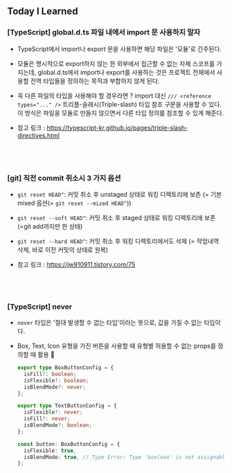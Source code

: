 ## Today I Learned

### [TypeScript] global.d.ts 파일 내에서 import 문 사용하지 말자

- TypeScript에서 import나 export 문을 사용하면 해당 파일은 '모듈'로 간주된다.

- 모듈은 명시적으로 export하지 않는 한 외부에서 접근할 수 없는 자체 스코프를 가지는데, global.d.ts에서 import나 export를 사용하는 것은 프로젝트 전체에서 사용할 전역 타입들을 정의하는 목적과 부합하지 않게 된다.

- 꼭 다른 파일의 타입을 사용해야 할 경우라면 ? import 대신 `/// <reference types="..." />` 트리플-슬래시(Triple-slash) 타입 참조 구문을 사용할 수 있다. 이 방식은 파일을 모듈로 만들지 않으면서 다른 타입 정의를 참조할 수 있게 해준다.

- 참고 링크 : https://typescript-kr.github.io/pages/triple-slash-directives.html

## <br />

### [git] 직전 commit 취소시 3 가지 옵션

- `git reset HEAD^`: 커밋 취소 후 unstaged 상태로 워킹 디렉토리에 보존 (= 기본 mixed 옵션(= `git reset --mized HEAD^`))

- `git reset --soft HEAD^`: 커밋 취소 후 staged 상태로 워킹 디렉토리에 보존 (=git add까지만 한 상태)

- `git reset --hard HEAD^`: 커밋 취소 후 워킹 디렉토리에서도 삭제 (= 작업내역 삭제, 바로 이전 커밋의 상태로 원복)

- 참고 링크 : https://jw910911.tistory.com/75

## <br />

### [TypeScript] never

- `never` 타입은 '절대 발생할 수 없는 타입'이라는 뜻으로, 값을 가질 수 없는 타입이다.

- Box, Text, Icon 유형을 가진 버튼을 사용할 때 유형별 허용할 수 없는 props를 정의할 때 활용 👀

  ```ts
  export type BoxButtonConfig = {
    isFill?: boolean;
    isFlexible?: boolean;
    isBlendMode?: never;
  };

  export type TextButtonConfig = {
    isFlexible?: never;
    isFill?: never;
    isBlendMode?: boolean;
  };
  ```

  ```ts
  const button: BoxButtonConfig = {
    isFlexible: true,
    isBlendMode: true, // Type Error: Type 'boolean' is not assignable to type 'never'.
  };
  ```

